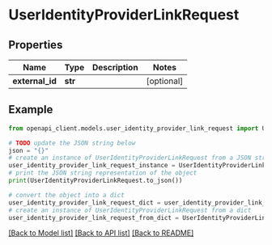 # UserIdentityProviderLinkRequest


## Properties

Name | Type | Description | Notes
------------ | ------------- | ------------- | -------------
**external_id** | **str** |  | [optional] 

## Example

```python
from openapi_client.models.user_identity_provider_link_request import UserIdentityProviderLinkRequest

# TODO update the JSON string below
json = "{}"
# create an instance of UserIdentityProviderLinkRequest from a JSON string
user_identity_provider_link_request_instance = UserIdentityProviderLinkRequest.from_json(json)
# print the JSON string representation of the object
print(UserIdentityProviderLinkRequest.to_json())

# convert the object into a dict
user_identity_provider_link_request_dict = user_identity_provider_link_request_instance.to_dict()
# create an instance of UserIdentityProviderLinkRequest from a dict
user_identity_provider_link_request_from_dict = UserIdentityProviderLinkRequest.from_dict(user_identity_provider_link_request_dict)
```
[[Back to Model list]](../README.md#documentation-for-models) [[Back to API list]](../README.md#documentation-for-api-endpoints) [[Back to README]](../README.md)


